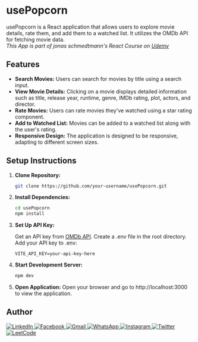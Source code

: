 # usePopcorn

usePopcorn is a React application that allows users to explore movie details, rate them, and add them to a watched list. It utilizes the OMDb API for fetching movie data.  
_This App is part of jonas schmedtmann's React Course on [Udemy](https://www.udemy.com/course/the-ultimate-react-course/)_

## Features

- **Search Movies:** Users can search for movies by title using a search input.
- **View Movie Details:** Clicking on a movie displays detailed information such as title, release year, runtime, genre, IMDb rating, plot, actors, and director.
- **Rate Movies:** Users can rate movies they've watched using a star rating component.
- **Add to Watched List:** Movies can be added to a watched list along with the user's rating.
- **Responsive Design:** The application is designed to be responsive, adapting to different screen sizes.

## Setup Instructions

1. **Clone Repository:**
   ```bash
   git clone https://github.com/your-username/usePopcorn.git
   ```
2. **Install Dependencies:**

   ```bash
   cd usePopcorn
   npm install
   ```

3. **Set Up API Key:**

   Get an API key from [OMDb API](https://www.omdbapi.com/).
   Create a .env file in the root directory.
   Add your API key to .env:

   ```.env
   VITE_API_KEY=your-api-key-here
   ```

4. **Start Development Server:**
   ```bash
   npm dev
   ```
5. **Open Application:**
   Open your browser and go to http://localhost:3000 to view the application.

## Author

<p align="left">

<a href="https://www.linkedin.com/in/ibrahim-ahmed-a8bba9196" target="_blank">![LinkedIn](https://img.shields.io/badge/linkedin-%230077B5.svg?style=for-the-badge&logo=linkedin&logoColor=white)
</a>
<a href="https://www.facebook.com/ibrahim11ahmed" target="_blank">![Facebook](https://img.shields.io/badge/Facebook-%231877F2.svg?style=for-the-badge&logo=Facebook&logoColor=white)
</a>
<a href="mailto:ibrahim11elian@gmail.com" target="_blank">![Gmail](https://img.shields.io/badge/Gmail-D14836?style=for-the-badge&logo=gmail&logoColor=white)
</a>
<a href="tel:+201157676284" target="_blank">![WhatsApp](https://img.shields.io/badge/WhatsApp-25D366?style=for-the-badge&logo=whatsapp&logoColor=white)
</a>
<a href="https://www.instagram.com/ibrahim11ahmed/" target="_blank">![Instagram](https://img.shields.io/badge/Instagram-%23E4405F.svg?style=for-the-badge&logo=Instagram&logoColor=white)
</a>
<a href="https://twitter.com/ibrahim11elian" target="_blank">![Twitter](https://img.shields.io/badge/Twitter-%231DA1F2.svg?style=for-the-badge&logo=Twitter&logoColor=white)
<a href="https://leetcode.com/ibrahim11elian" target="_blank">![LeetCode](https://img.shields.io/badge/LeetCode-000000?style=for-the-badge&logo=LeetCode&logoColor=#d16c06)

</p>
